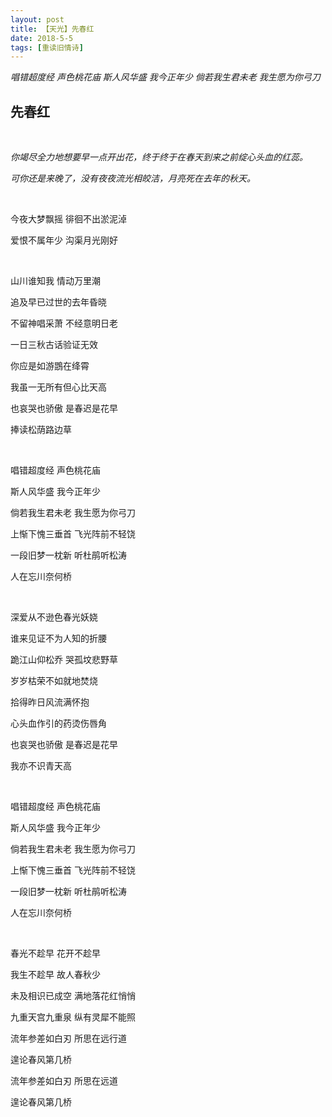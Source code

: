 ```yaml
---
layout: post
title: 【天光】先春红
date: 2018-5-5
tags: [重读旧情诗]
---
```


*唱错超度经 声色桃花庙 斯人风华盛 我今正年少 倘若我生君未老 我生愿为你弓刀*

## 先春红

<br>

*你竭尽全力地想要早一点开出花，终于终于在春天到来之前绽心头血的红蕊。*

*可你还是来晚了，没有夜夜流光相皎洁，月亮死在去年的秋天。*

<br>

今夜大梦飘摇 徘徊不出淤泥淖

爱恨不属年少 沟渠月光刚好

<br>

山川谁知我 情动万里潮

追及早已过世的去年昏晓

不留神唱采萧 不经意明日老

一日三秋古话验证无效

你应是如游鵾在绛霄

我虽一无所有但心比天高

也哀哭也骄傲 是春迟是花早

捧读松荫路边草

<br>

唱错超度经 声色桃花庙

斯人风华盛 我今正年少

倘若我生君未老 我生愿为你弓刀

上惭下愧三垂首 飞光阵前不轻饶

一段旧梦一枕新 听杜鹃听松涛

人在忘川奈何桥

<br>

深爱从不逊色春光妖娆

谁来见证不为人知的折腰

跪江山仰松乔 哭孤坟悲野草

岁岁枯荣不如就地焚烧

拾得昨日风流满怀抱

心头血作引的药烫伤唇角

也哀哭也骄傲 是春迟是花早

我亦不识青天高

<br>

唱错超度经 声色桃花庙

斯人风华盛 我今正年少

倘若我生君未老 我生愿为你弓刀

上惭下愧三垂首 飞光阵前不轻饶

一段旧梦一枕新 听杜鹃听松涛

人在忘川奈何桥

<br>

春光不趁早 花开不趁早

我生不趁早 故人春秋少

未及相识已成空 满地落花红悄悄

九重天宫九重泉 纵有灵犀不能照

流年参差如白刃 所思在远行道

遑论春风第几桥

流年参差如白刃 所思在远道

遑论春风第几桥

<br>
<br>


